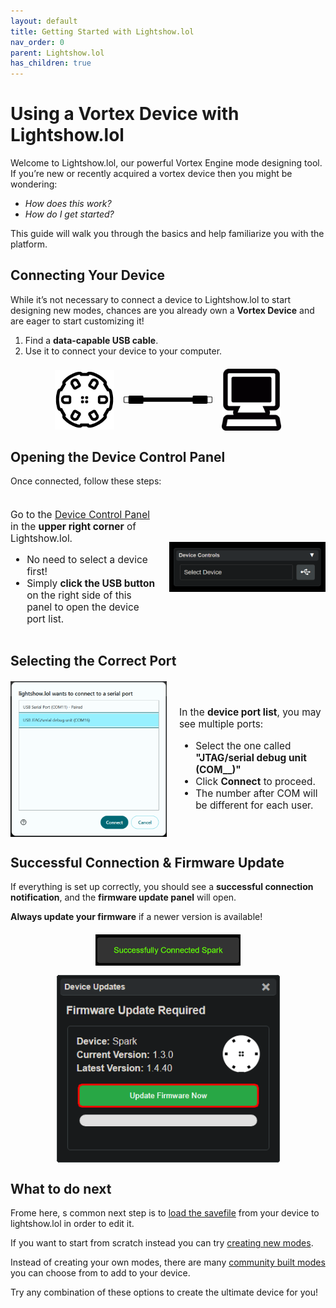 ```yaml
---
layout: default
title: Getting Started with Lightshow.lol 
nav_order: 0
parent: Lightshow.lol
has_children: true
---
```


<style>
.image-container {
  display: flex;
  justify-content: center;
  align-items: center;
  gap: 15px;
  margin: 0 auto;
  padding: 0 15px;
  margin-top: 20px;
}

.image-container img {
  /* Adjust max-width as needed for your layout */
  max-width: 20%;
  height: auto;
  display: block;
}
</style>


# Using a Vortex Device with Lightshow.lol

Welcome to Lightshow.lol, our powerful Vortex Engine mode designing tool. If you’re new or recently acquired a vortex device then you might be wondering:
- *How does this work?*
- *How do I get started?*

This guide will walk you through the basics and help familiarize you with the platform.

## **Connecting Your Device**
While it’s not necessary to connect a device to Lightshow.lol to start designing new modes, chances are you already own a **Vortex Device** and are eager to start customizing it! 

1. Find a **data-capable USB cable**.
2. Use it to connect your device to your computer.

<div class="image-container">
    <img src="assets/images/vortex-device.png" alt="Vortex Device">
    <img style="max-width:30%" src="assets/images/USB-Cable.png" alt="USB Cable">
    <img src="assets/images/computer-icon.png" alt="Computer">
</div>

## **Opening the Device Control Panel**
Once connected, follow these steps:

<div style="display: flex; align-items: center; justify-content: space-between; gap: 20px; flex-wrap: wrap; margin-top: 20px;">
  <div style="flex: 1; font-size: 1.1em;">
    <p>Go to the <a href="lightshow_lol_device_controls.html">Device Control Panel</a> in the <b>upper right corner</b> of Lightshow.lol.</p>
    <ul>
      <li>No need to select a device first!</li>
      <li>Simply <b>click the USB button</b> on the right side of this panel to open the device port list.</li>
    </ul>
  </div>
  <img style="width: 35%; height: auto; min-width: 250px;" src="assets/images/lightshow-lol-device-panel-connect.png" alt="Device Panel Connect">
</div>


## **Selecting the Correct Port**
<div style="display: flex; align-items: center; justify-content: space-between; gap: 20px; flex-wrap: wrap; margin-top: 20px;">
  <img style="width: 35%; height: auto; min-width: 250px;" src="assets/images/lightshow-lol-ports.png" alt="Device Panel Ports">
  <div style="flex: 1; font-size: 1.1em;">
    <p>In the <b>device port list</b>, you may see multiple ports:</p>
    <ul>
      <li>Select the one called <b>"JTAG/serial debug unit (COM__)"</b></li>
      <li>Click <b>Connect</b> to proceed.</li>
      <li>The number after COM will be different for each user.</li>
    </ul>
  </div>
</div>


## **Successful Connection & Firmware Update**
If everything is set up correctly, you should see a **successful connection notification**, and the **firmware update panel** will open.

**Always update your firmware** if a newer version is available!

<div style="text-align: center; max-width: 700px; margin: 20px auto;">
  <div style="display: flex; flex-direction: column; align-items: center; gap: 15px;">
    <img height="50" src="assets/images/Successfully-connected.png" alt="Successful Connection">
    <img height="300" src="assets/images/spark-firmware-update.png" alt="Firmware Update Panel">
  </div>
</div>

## What to do next

Frome here, s common next step is to [load the savefile](pulling_modes.html) from your device to lightshow.lol in order to edit it.

If you want to start from scratch instead you can try [creating new modes](creating_modes.html).

Instead of creating your own modes, there are many [community built modes](community.html) you can choose from to add to your device.

Try any combination of these options to create the ultimate device for you!


